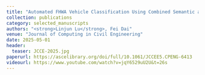 ```yaml
---
title: "Automated FHWA Vehicle Classification Using Combined Semantic and Geometric Features Extracted from Surveillance Videos"
collection: publications
category: selected_manuscripts
authors: "<strong>Linjun Lu</strong>, Fei Dai"
venue: "Journal of Computing in Civil Engineering"
date: 2025-05-01
header:
  teaser: JCCE-2025.jpg
paperurl: https://ascelibrary.org/doi/full/10.1061/JCCEE5.CPENG-6413
videourl: https://www.youtube.com/watch?v=jqY6529uU2U&t=26s
---
```


